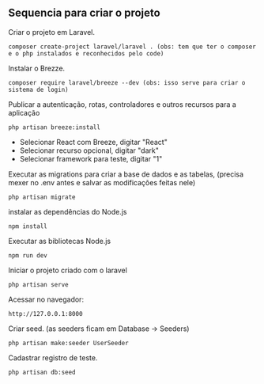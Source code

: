 ## Sequencia para criar o projeto

Criar o projeto em Laravel.
```
composer create-project laravel/laravel . (obs: tem que ter o composer e o php instalados e reconhecidos pelo code)
```

Instalar o Brezze.
```
composer require laravel/breeze --dev (obs: isso serve para criar o sistema de login)
```

Publicar a autenticação, rotas, controladores e outros recursos para a aplicação
```
php artisan breeze:install
```

* Selecionar React com Breeze, digitar "React" 
* Selecionar recurso opcional, digitar "dark" 
* Selecionar framework para teste, digitar "1" 

Executar as migrations para criar a base de dados e as tabelas, (precisa mexer no .env antes e salvar as modificações feitas nele)
```
php artisan migrate 
```

instalar as dependências do Node.js
```
npm install
```

Executar as bibliotecas Node.js
```
npm run dev
```

Iniciar o projeto criado com o laravel
```
php artisan serve
```

Acessar no navegador:
```
http://127.0.0.1:8000
```

Criar seed. (as seeders ficam em Database -> Seeders)
```
php artisan make:seeder UserSeeder
```

Cadastrar registro de teste.
```
php artisan db:seed
```